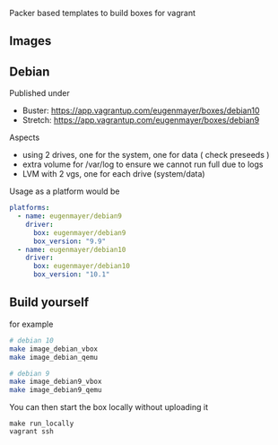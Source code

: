 Packer based templates to build boxes for vagrant

Images
----

## Debian

Published under 
 - Buster: https://app.vagrantup.com/eugenmayer/boxes/debian10
 - Stretch: https://app.vagrantup.com/eugenmayer/boxes/debian9

Aspects
 - using 2 drives, one for the system, one for data ( check preseeds )
 - extra volume for /var/log to ensure we cannot run full due to logs
 - LVM with 2 vgs, one for each drive (system/data)
 

Usage as a platform would be

```yaml
platforms:
  - name: eugenmayer/debian9
    driver:
      box: eugenmayer/debian9
      box_version: "9.9"
  - name: eugenmayer/debian10
    driver:
      box: eugenmayer/debian10
      box_version: "10.1"

```

Build yourself
-----

for example

```bash
# debian 10
make image_debian_vbox
make image_debian_qemu

# debian 9
make image_debian9_vbox
make image_debian9_qemu
```

You can then start the box locally without uploading it

```
make run_locally
vagrant ssh
```
